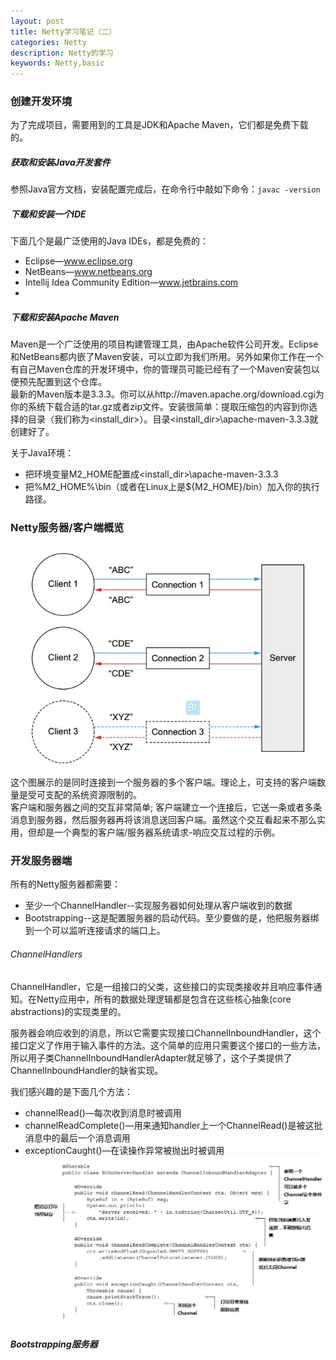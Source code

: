 ```yaml
---
layout: post
title: Netty学习笔记（二）
categories: Netty
description: Netty的学习
keywords: Netty,basic
---
```


### 创建开发环境

为了完成项目，需要用到的工具是JDK和Apache Maven，它们都是免费下载的。  

##### 获取和安装Java开发套件

参照Java官方文档，安装配置完成后，在命令行中敲如下命令：`javac -version`

##### 下载和安装一个IDE

下面几个是最广泛使用的Java IDEs，都是免费的：  
* Eclipse—www.eclipse.org  
* NetBeans—www.netbeans.org  
* Intellij Idea Community Edition—www.jetbrains.com
* 
##### 下载和安装Apache Maven

Maven是一个广泛使用的项目构建管理工具，由Apache软件公司开发。Eclipse和NetBeans都内嵌了Maven安装，可以立即为我们所用。另外如果你工作在一个有自己Maven仓库的开发环境中，你的管理员可能已经有了一个Maven安装包以便预先配置到这个仓库。  
最新的Maven版本是3.3.3。你可以从http://maven.apache.org/download.cgi为你的系统下载合适的tar.gz或者zip文件。安装很简单：提取压缩包的内容到你选择的目录（我们称为<install_dir>）。目录<install_dir>\apache-maven-3.3.3就创建好了。  

关于Java环境：  
* 把环境变量M2_HOME配置成<install_dir>\apache-maven-3.3.3  
* 把%M2_HOME%\bin（或者在Linux上是${M2_HOME}/bin）加入你的执行路径。

### Netty服务器/客户端概览

![demo-1](/images/posts/netty/demo-1-1.png)  
这个图展示的是同时连接到一个服务器的多个客户端。理论上，可支持的客户端数量是受可支配的系统资源限制的。  
客户端和服务器之间的交互非常简单; 客户端建立一个连接后，它送一条或者多条消息到服务器，然后服务器再将该消息送回客户端。虽然这个交互看起来不那么实用，但却是一个典型的客户端/服务器系统请求-响应交互过程的示例。

### 开发服务器端

所有的Netty服务器都需要：  
* 至少一个ChannelHandler--实现服务器如何处理从客户端收到的数据  
* Bootstrapping--这是配置服务器的启动代码。至少要做的是，他把服务器绑到一个可以监听连接请求的端口上。

###### ChannelHandlers

ChannelHandler，它是一组接口的父类，这些接口的实现类接收并且响应事件通知。在Netty应用中，所有的数据处理逻辑都是包含在这些核心抽象(core abstractions)的实现类里的。  

服务器会响应收到的消息，所以它需要实现接口ChannelInboundHandler，这个接口定义了作用于输入事件的方法。这个简单的应用只需要这个接口的一些方法，所以用子类ChannelInboundHandlerAdapter就足够了，这个子类提供了ChannelInboundHandler的缺省实现。

我们感兴趣的是下面几个方法：

* channelRead()—每次收到消息时被调用
* channelReadComplete()—用来通知handler上一个ChannelRead()是被这批消息中的最后一个消息调用
* exceptionCaught()—在读操作异常被抛出时被调用  
![demo-1](/images/posts/netty/demo-1-2.png)  

##### Bootstrapping服务器
